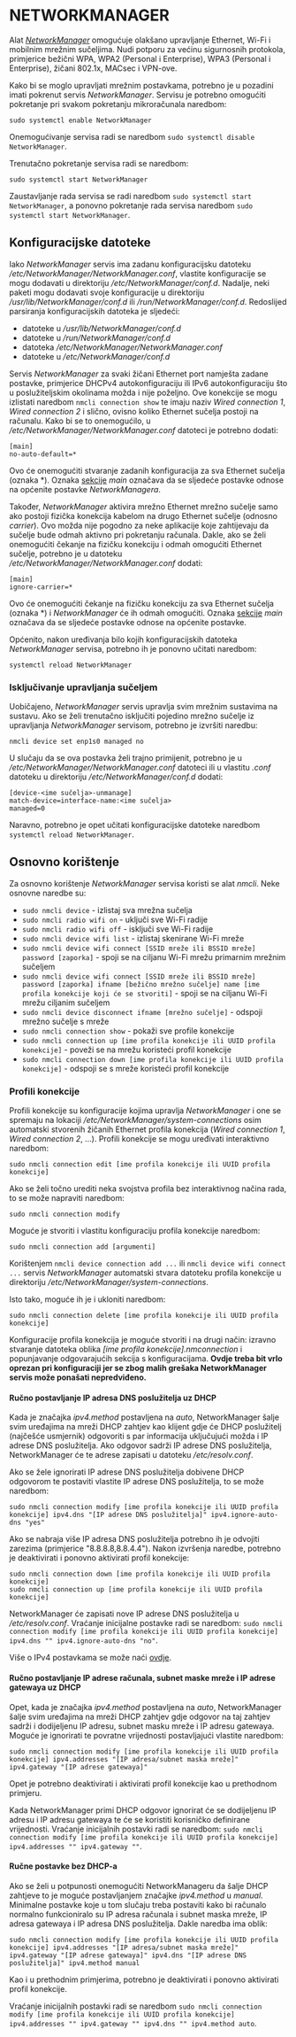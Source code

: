 # NETWORKMANAGER

Alat [*NetworkManager*](https://networkmanager.dev/) omogućuje olakšano upravljanje Ethernet, Wi-Fi i mobilnim mrežnim sučeljima. Nudi potporu za većinu sigurnosnih protokola, primjerice bežični WPA, WPA2 (Personal i Enterprise), WPA3 (Personal i Enterprise), žičani 802.1x, MACsec i VPN-ove.

Kako bi se moglo upravljati mrežnim postavkama, potrebno je u pozadini imati pokrenut servis *NetworkManager*. Servisu je potrebno omogućiti pokretanje pri svakom pokretanju mikroračunala naredbom:

```
sudo systemctl enable NetworkManager
```

Onemogućivanje servisa radi se naredbom ```sudo systemctl disable NetworkManager```.

Trenutačno pokretanje servisa radi se naredbom:

```
sudo systemctl start NetworkManager
```

Zaustavljanje rada servisa se radi naredbom ```sudo systemctl start NetworkManager```, a ponovno pokretanje rada servisa naredbom ```sudo systemctl start NetworkManager```.

## Konfiguracijske datoteke

Iako *NetworkManager* servis ima zadanu konfiguracijsku datoteku */etc/NetworkManager/NetworkManager.conf*, vlastite konfiguracije se mogu dodavati u direktoriju */etc/NetworkManager/conf.d*. Nadalje, neki paketi mogu dodavati svoje konfiguracije u direktoriju */usr/lib/NetworkManager/conf.d* ili */run/NetworkManager/conf.d*. Redoslijed parsiranja konfiguracijskih datoteka je sljedeći:

- datoteke u */usr/lib/NetworkManager/conf.d*
- datoteke u */run/NetworkManager/conf.d*
- datoteka */etc/NetworkManager/NetworkManager.conf*
- datoteke u */etc/NetworkManager/conf.d*

Servis *NetworkManager* za svaki žičani Ethernet port namješta zadane postavke, primjerice DHCPv4 autokonfiguraciju ili IPv6 autokonfiguraciju što u poslužiteljskim okolinama možda i nije poželjno. Ove konekcije se mogu izlistati naredbom ```nmcli connection show``` te imaju naziv *Wired connection 1*, *Wired connection 2* i slično, ovisno koliko Ethernet sučelja postoji na računalu. Kako bi se to onemogućilo, u */etc/NetworkManager/NetworkManager.conf* datoteci je potrebno dodati:

```
[main]
no-auto-default=*
```

Ovo će onemogućiti stvaranje zadanih konfiguracija za sva Ethernet sučelja (oznaka *). Oznaka [sekcije](https://networkmanager.pages.freedesktop.org/NetworkManager/NetworkManager/NetworkManager.conf.html) *main* označava da se sljedeće postavke odnose na općenite postavke *NetworkManagera*.

Također, *NetworkManager* aktivira mrežno Ethernet mrežno sučelje samo ako postoji fizička konekcija kabelom na drugo Ethernet sučelje (odnosno *carrier*). Ovo možda nije pogodno za neke aplikacije koje zahtijevaju da sučelje bude odmah aktivno pri pokretanju računala. Dakle, ako se želi onemogućiti čekanje na fizičku konekciju i odmah omogućiti Ethernet sučelje, potrebno je u datoteku */etc/NetworkManager/NetworkManager.conf* dodati:

```
[main]
ignore-carrier=*
```

Ovo će onemogućiti čekanje na fizičku konekciju za sva Ethernet sučelja (oznaka *) i *NetworkManager* će ih odmah omogućiti. Oznaka [sekcije](https://networkmanager.pages.freedesktop.org/NetworkManager/NetworkManager/NetworkManager.conf.html) *main* označava da se sljedeće postavke odnose na općenite postavke.

Općenito, nakon uređivanja bilo kojih konfiguracijskih datoteka *NetworkManager* servisa, potrebno ih je ponovno učitati naredbom:

```
systemctl reload NetworkManager
```

### Isključivanje upravljanja sučeljem

Uobičajeno, *NetworkManager* servis upravlja svim mrežnim sustavima na sustavu. Ako se želi trenutačno isključiti pojedino mrežno sučelje iz upravljanja *NetworkManager* servisom, potrebno je izvršiti naredbu:

```
nmcli device set enp1s0 managed no
```

U slučaju da se ova postavka želi trajno primijenit, potrebno je u */etc/NetworkManager/NetworkManager.conf* datoteci ili u vlastitu *.conf* datoteku u direktoriju */etc/NetworkManager/conf.d* dodati:

```
[device-<ime sučelja>-unmanage]
match-device=interface-name:<ime sučelja>
managed=0
```

Naravno, potrebno je opet učitati konfiguracijske datoteke naredbom ```systemctl reload NetworkManager```.

## Osnovno korištenje

Za osnovno korištenje *NetworkManager* servisa koristi se alat *nmcli*. Neke osnovne naredbe su:

- ```sudo nmcli device``` - izlistaj sva mrežna sučelja
- ```sudo nmcli radio wifi on``` - uključi sve Wi-Fi radije
- ```sudo nmcli radio wifi off``` - isključi sve Wi-Fi radije
- ```sudo nmcli device wifi list``` - izlistaj skenirane Wi-Fi mreže
- ```sudo nmcli device wifi connect [SSID mreže ili BSSID mreže] password [zaporka]``` - spoji se na ciljanu Wi-Fi mrežu primarnim mrežnim sučeljem
- ```sudo nmcli device wifi connect [SSID mreže ili BSSID mreže] password [zaporka] ifname [bežično mrežno sučelje] name [ime profila konekcije koji će se stvoriti]``` - spoji se na ciljanu Wi-Fi mrežu ciljanim sučeljem
- ```sudo nmcli device disconnect ifname [mrežno sučelje]``` - odspoji mrežno sučelje s mreže
- ```sudo nmcli connection show``` - pokaži sve profile konekcije
- ```sudo nmcli connection up [ime profila konekcije ili UUID profila konekcije]``` - poveži se na mrežu koristeći profil konekcije
- ```sudo nmcli connection down [ime profila konekcije ili UUID profila konekcije]``` - odspoji se s mreže koristeći profil konekcije

### Profili konekcije

Profili konekcije su konfiguracije kojima upravlja *NetworkManager* i one se spremaju na lokaciji */etc/NetworkManager/system-connections* osim automatski stvorenih žičanih Ethernet profila konekcija (*Wired connection 1*, *Wired connection 2*, ...). Profili konekcije se mogu uređivati interaktivno naredbom:

```
sudo nmcli connection edit [ime profila konekcije ili UUID profila konekcije]
```

Ako se želi točno urediti neka svojstva profila bez interaktivnog načina rada, to se može napraviti naredbom:

```
sudo nmcli connection modify 
```

Moguće je stvoriti i vlastitu konfiguraciju profila konekcije naredbom:

```
sudo nmcli connection add [argumenti]
```

Korištenjem ```nmcli device connection add ...``` ili ```nmcli device wifi connect ...``` servis *NetworkManager* automatski stvara datoteku profila konekcije u direktoriju */etc/NetworkManager/system-connections*.

Isto tako, moguće ih je i ukloniti naredbom:

```
sudo nmcli connection delete [ime profila konekcije ili UUID profila konekcije]
```

Konfiguracije profila konekcija je moguće stvoriti i na drugi način: izravno stvaranje datoteka oblika *[ime profila konekcije].nmconnection* i popunjavanje odgovarajućih sekcija s konfiguracijama. **Ovdje treba bit vrlo oprezan pri konfiguraciji jer se zbog malih grešaka NetworkManager servis može ponašati nepredviđeno.**

#### Ručno postavljanje IP adresa DNS poslužitelja uz DHCP

Kada je značajka *ipv4.method* postavljena na *auto*, NetworkManager šalje svim uređajima na mreži DHCP zahtjev kao klijent gdje će DHCP poslužitelj (najčešće usmjernik) odgovoriti s par informacija uključujući možda i IP adrese DNS poslužitelja. Ako odgovor sadrži IP adrese DNS poslužitelja, NetworkManager će te adrese zapisati u datoteku */etc/resolv.conf*.

Ako se žele ignorirati IP adrese DNS poslužitelja dobivene DHCP odgovorom te postaviti vlastite IP adrese DNS poslužitelja, to se može naredbom:

```
sudo nmcli connection modify [ime profila konekcije ili UUID profila konekcije] ipv4.dns "[IP adrese DNS poslužitelja]" ipv4.ignore-auto-dns "yes"
```

Ako se nabraja više IP adresa DNS poslužitelja potrebno ih je odvojiti zarezima (primjerice "8.8.8.8,8.8.4.4"). Nakon izvršenja naredbe, potrebno je deaktivirati i ponovno aktivirati profil konekcije:

```
sudo nmcli connection down [ime profila konekcije ili UUID profila konekcije]
sudo nmcli connection up [ime profila konekcije ili UUID profila konekcije]
```

NetworkManager će zapisati nove IP adrese DNS poslužitelja u */etc/resolv.conf*. Vraćanje inicijalne postavke radi se naredbom: ```sudo nmcli connection modify [ime profila konekcije ili UUID profila konekcije] ipv4.dns "" ipv4.ignore-auto-dns "no"```.

Više o IPv4 postavkama se može naći [ovdje](https://networkmanager.dev/docs/api/latest/settings-ipv4.html).

#### Ručno postavljanje IP adrese računala, subnet maske mreže i IP adrese gatewaya uz DHCP

Opet, kada je značajka *ipv4.method* postavljena na *auto*, NetworkManager šalje svim uređajima na mreži DHCP zahtjev gdje odgovor na taj zahtjev sadrži i dodijeljenu IP adresu, subnet masku mreže i IP adresu gatewaya. Moguće je ignorirati te povratne vrijednosti postavljajući vlastite naredbom:

```
sudo nmcli connection modify [ime profila konekcije ili UUID profila konekcije] ipv4.addresses "[IP adresa/subnet maska mreže]" ipv4.gateway "[IP adrese gatewaya]"
```

Opet je potrebno deaktivirati i aktivirati profil konekcije kao u prethodnom primjeru.

Kada NetworkManager primi DHCP odgovor ignorirat će se dodijeljenu IP adresu i IP adresu gatewaya te će se koristiti korisničko definirane vrijednosti. Vraćanje inicijalnih postavki radi se naredbom: ```sudo nmcli connection modify [ime profila konekcije ili UUID profila konekcije] ipv4.addresses "" ipv4.gateway ""```.

#### Ručne postavke bez DHCP-a

Ako se želi u potpunosti onemogućiti NetworkManageru da šalje DHCP zahtjeve to je moguće postavljanjem značajke *ipv4.method* u *manual*. Minimalne postavke koje u tom slučaju treba postaviti kako bi računalo normalno funkcioniralo su IP adresa računala i subnet maska mreže, IP adresa gatewaya i IP adresa DNS poslužitelja. Dakle naredba ima oblik:

```
sudo nmcli connection modify [ime profila konekcije ili UUID profila konekcije] ipv4.addresses "[IP adresa/subnet maska mreže]" ipv4.gateway "[IP adrese gatewaya]" ipv4.dns "[IP adrese DNS poslužitelja]" ipv4.method manual
```

Kao i u prethodnim primjerima, potrebno je deaktivirati i ponovno aktivirati profil konekcije.

Vraćanje inicijalnih postavki radi se naredbom ```sudo nmcli connection modify [ime profila konekcije ili UUID profila konekcije] ipv4.addresses "" ipv4.gateway "" ipv4.dns "" ipv4.method auto```.

